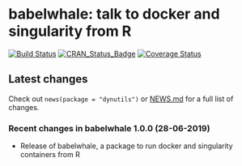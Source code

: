 
# babelwhale: talk to docker and singularity from R

[![Build
Status](https://travis-ci.org/dynverse/babelwhale.svg?branch=master)](https://travis-ci.org/dynverse/babelwhale)
[![CRAN\_Status\_Badge](https://www.r-pkg.org/badges/version/babelwhale)](https://cran.r-project.org/package=babelwhale)
[![Coverage
Status](https://codecov.io/gh/dynverse/babelwhale/branch/master/graph/badge.svg)](https://codecov.io/gh/dynverse/babelwhale?branch=master)

## Latest changes

Check out `news(package = "dynutils")` or [NEWS.md](inst/NEWS.md) for a
full list of
changes.

<!-- This section gets automatically generated from inst/NEWS.md, and also generates inst/NEWS -->

### Recent changes in babelwhale 1.0.0 (28-06-2019)

  - Release of babelwhale, a package to run docker and singularity
    containers from R

